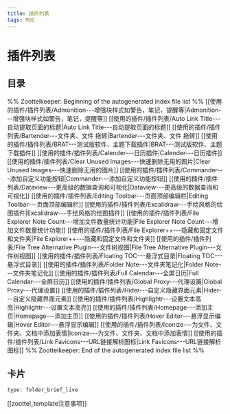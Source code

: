 ```yaml
---
title: 插件列表
tags: MOC
---
```

# 插件列表

## 目录



%% Zoottelkeeper: Beginning of the autogenerated index file list  %%
 [[使用的插件/插件列表/Admonition---增强块样式如警告，笔记，提醒等|Admonition---增强块样式如警告，笔记，提醒等]]
 [[使用的插件/插件列表/Auto Link Title---自动提取页面的标题|Auto Link Title---自动提取页面的标题]]
 [[使用的插件/插件列表/Bartender---文件夹、文件 拖转|Bartender---文件夹、文件 拖转]]
 [[使用的插件/插件列表/BRAT---测试版软件、主题下载插件|BRAT---测试版软件、主题下载插件]]
 [[使用的插件/插件列表/Calender---日历插件|Calender---日历插件]]
 [[使用的插件/插件列表/Clear Unused Images---快速删除无用的图片|Clear Unused Images---快速删除无用的图片]]
 [[使用的插件/插件列表/Commander---添加自定义功能按钮|Commander---添加自定义功能按钮]]
 [[使用的插件/插件列表/Dataview---更高级的数据查询和可视化|Dataview---更高级的数据查询和可视化]]
 [[使用的插件/插件列表/Editing Toolbar---页面顶部编辑栏|Editing Toolbar---页面顶部编辑栏]]
 [[使用的插件/插件列表/Excalidraw---手绘风格的绘图插件|Excalidraw---手绘风格的绘图插件]]
 [[使用的插件/插件列表/File Explorer Note Count---增加文件数量统计功能|File Explorer Note Count---增加文件数量统计功能]]
 [[使用的插件/插件列表/File Explorer++---隐藏和固定文件和文件夹|File Explorer++---隐藏和固定文件和文件夹]]
 [[使用的插件/插件列表/File Tree Alternative Plugin---文件树视图|File Tree Alternative Plugin---文件树视图]]
 [[使用的插件/插件列表/Floating TOC---悬浮式目录|Floating TOC---悬浮式目录]]
 [[使用的插件/插件列表/Folder Note---文件夹笔记化|Folder Note---文件夹笔记化]]
 [[使用的插件/插件列表/Full Calendar---全屏日历|Full Calendar---全屏日历]]
 [[使用的插件/插件列表/Global Proxy---代理设置|Global Proxy---代理设置]]
 [[使用的插件/插件列表/Hider---自定义隐藏界面元素|Hider---自定义隐藏界面元素]]
 [[使用的插件/插件列表/Highlightr---设置文本高亮|Highlightr---设置文本高亮]]
 [[使用的插件/插件列表/Homepage---添加主页|Homepage---添加主页]]
 [[使用的插件/插件列表/Hover Editor---悬浮显示编辑|Hover Editor---悬浮显示编辑]]
 [[使用的插件/插件列表/lconize---为文件、文件夹、文档中添加表情|lconize---为文件、文件夹、文档中添加表情]]
 [[使用的插件/插件列表/Link Favicons---URL链接解析图标|Link Favicons---URL链接解析图标]]
%% Zoottelkeeper: End of the autogenerated index file list  %%












## 卡片

```ccard
type: folder_brief_live
```




















[[zoottel_template注意事项]]